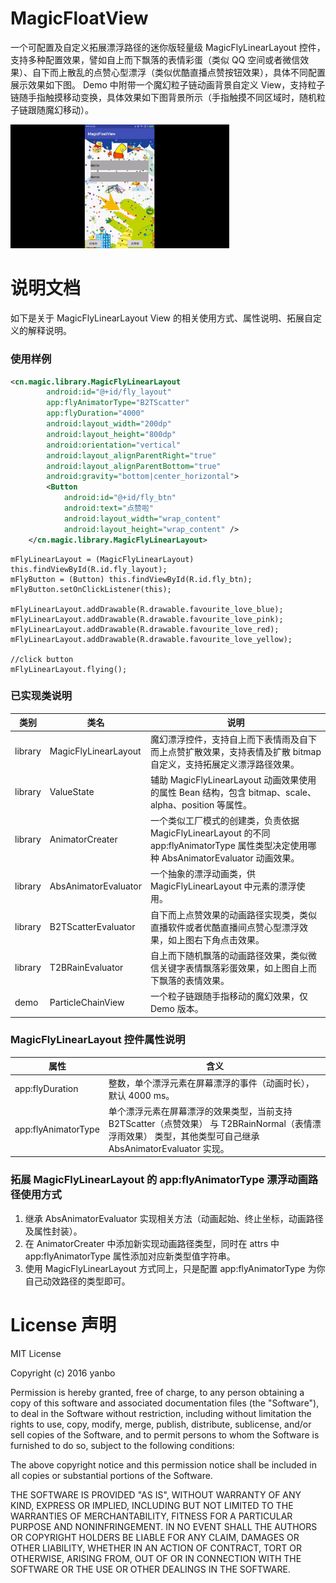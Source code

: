 # MagicFloatView

一个可配置及自定义拓展漂浮路径的迷你版轻量级 MagicFlyLinearLayout 控件，支持多种配置效果，譬如自上而下飘落的表情彩蛋（类似 QQ 空间或者微信效果）、自下而上散乱的点赞心型漂浮（类似优酷直播点赞按钮效果），具体不同配置展示效果如下图。
Demo 中附带一个魔幻粒子链动画背景自定义 View，支持粒子链随手指触摸移动变换，具体效果如下图背景所示（手指触摸不同区域时，随机粒子链跟随魔幻移动）。

<div><img src=".picture/view.gif" width="350"></div>

# 说明文档

如下是关于 MagicFlyLinearLayout View 的相关使用方式、属性说明、拓展自定义的解释说明。

### 使用样例

```xml
<cn.magic.library.MagicFlyLinearLayout
        android:id="@+id/fly_layout"
        app:flyAnimatorType="B2TScatter"
        app:flyDuration="4000"
        android:layout_width="200dp"
        android:layout_height="800dp"
        android:orientation="vertical"
        android:layout_alignParentRight="true"
        android:layout_alignParentBottom="true"
        android:gravity="bottom|center_horizontal">
        <Button
            android:id="@+id/fly_btn"
            android:text="点赞啦"
            android:layout_width="wrap_content"
            android:layout_height="wrap_content" />
    </cn.magic.library.MagicFlyLinearLayout>
```

```
mFlyLinearLayout = (MagicFlyLinearLayout) this.findViewById(R.id.fly_layout);
mFlyButton = (Button) this.findViewById(R.id.fly_btn);
mFlyButton.setOnClickListener(this);

mFlyLinearLayout.addDrawable(R.drawable.favourite_love_blue);
mFlyLinearLayout.addDrawable(R.drawable.favourite_love_pink);
mFlyLinearLayout.addDrawable(R.drawable.favourite_love_red);
mFlyLinearLayout.addDrawable(R.drawable.favourite_love_yellow);

//click button
mFlyLinearLayout.flying();
```

### 已实现类说明

| 类别 | 类名 | 说明 |
| ----- | ----- | ----- |
| library | MagicFlyLinearLayout | 魔幻漂浮控件，支持自上而下表情雨及自下而上点赞扩散效果，支持表情及扩散 bitmap 自定义，支持拓展定义漂浮路径效果。 |
| library | ValueState | 辅助 MagicFlyLinearLayout 动画效果使用的属性 Bean 结构，包含 bitmap、scale、alpha、position 等属性。 |
| library | AnimatorCreater | 一个类似工厂模式的创建类，负责依据 MagicFlyLinearLayout 的不同 app:flyAnimatorType 属性类型决定使用哪种 AbsAnimatorEvaluator 动画效果。|
| library | AbsAnimatorEvaluator | 一个抽象的漂浮动画类，供 MagicFlyLinearLayout 中元素的漂浮使用。|
| library | B2TScatterEvaluator | 自下而上点赞效果的动画路径实现类，类似直播软件或者优酷直播间点赞心型漂浮效果，如上图右下角点击效果。 |
| library | T2BRainEvaluator | 自上而下随机飘落的动画路径效果，类似微信关键字表情飘落彩蛋效果，如上图自上而下飘落的表情效果。 |
| demo | ParticleChainView | 一个粒子链跟随手指移动的魔幻效果，仅 Demo 版本。 |

### MagicFlyLinearLayout 控件属性说明

| 属性 | 含义 |
| ----- | ----- |
|app:flyDuration | 整数，单个漂浮元素在屏幕漂浮的事件（动画时长），默认 4000 ms。 |
|app:flyAnimatorType | 单个漂浮元素在屏幕漂浮的效果类型，当前支持 B2TScatter（点赞效果） 与 T2BRainNormal（表情漂浮雨效果） 类型，其他类型可自己继承 AbsAnimatorEvaluator 实现。 |

### 拓展 MagicFlyLinearLayout 的 app:flyAnimatorType 漂浮动画路径使用方式

1. 继承 AbsAnimatorEvaluator 实现相关方法（动画起始、终止坐标，动画路径及属性封装）。
2. 在 AnimatorCreater 中添加新实现动画路径类型，同时在 attrs 中 app:flyAnimatorType 属性添加对应新类型值字符串。
3. 使用 MagicFlyLinearLayout 方式同上，只是配置 app:flyAnimatorType 为你自己动效路径的类型即可。

# License 声明

MIT License

Copyright (c) 2016 yanbo

Permission is hereby granted, free of charge, to any person obtaining a copy
of this software and associated documentation files (the "Software"), to deal
in the Software without restriction, including without limitation the rights
to use, copy, modify, merge, publish, distribute, sublicense, and/or sell
copies of the Software, and to permit persons to whom the Software is
furnished to do so, subject to the following conditions:

The above copyright notice and this permission notice shall be included in all
copies or substantial portions of the Software.

THE SOFTWARE IS PROVIDED "AS IS", WITHOUT WARRANTY OF ANY KIND, EXPRESS OR
IMPLIED, INCLUDING BUT NOT LIMITED TO THE WARRANTIES OF MERCHANTABILITY,
FITNESS FOR A PARTICULAR PURPOSE AND NONINFRINGEMENT. IN NO EVENT SHALL THE
AUTHORS OR COPYRIGHT HOLDERS BE LIABLE FOR ANY CLAIM, DAMAGES OR OTHER
LIABILITY, WHETHER IN AN ACTION OF CONTRACT, TORT OR OTHERWISE, ARISING FROM,
OUT OF OR IN CONNECTION WITH THE SOFTWARE OR THE USE OR OTHER DEALINGS IN THE
SOFTWARE.